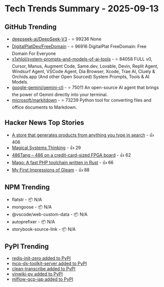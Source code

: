 # Tech Trends Summary - 2025-09-13

## GitHub Trending
- [deepseek-ai/DeepSeek-V3](https://github.com/deepseek-ai/DeepSeek-V3) - ⭐ 99236
  None
- [DigitalPlatDev/FreeDomain](https://github.com/DigitalPlatDev/FreeDomain) - ⭐ 96916
  DigitalPlat FreeDomain: Free Domain For Everyone
- [x1xhlol/system-prompts-and-models-of-ai-tools](https://github.com/x1xhlol/system-prompts-and-models-of-ai-tools) - ⭐ 84058
  FULL v0, Cursor, Manus, Augment Code, Same.dev, Lovable, Devin, Replit Agent, Windsurf Agent, VSCode Agent, Dia Browser, Xcode, Trae AI, Cluely & Orchids.app (And other Open Sourced) System Prompts, Tools & AI Models.
- [google-gemini/gemini-cli](https://github.com/google-gemini/gemini-cli) - ⭐ 75011
  An open-source AI agent that brings the power of Gemini directly into your terminal.
- [microsoft/markitdown](https://github.com/microsoft/markitdown) - ⭐ 73239
  Python tool for converting files and office documents to Markdown.

## Hacker News Top Stories
- [A store that generates products from anything you type in search](https://anycrap.shop/) - 👍 406
- [Magical Systems Thinking](https://worksinprogress.co/issue/magical-systems-thinking/) - 👍 29
- [486Tang – 486 on a credit-card-sized FPGA board](https://nand2mario.github.io/posts/2025/486tang_486_on_a_credit_card_size_fpga_board/) - 👍 62
- [Mago: A fast PHP toolchain written in Rust](https://github.com/carthage-software/mago) - 👍 66
- [My First Impressions of Gleam](https://mtlynch.io/notes/gleam-first-impressions/) - 👍 88

## NPM Trending
- flatstr - 📦 N/A
- mongoose - 📦 N/A
- @vscode/web-custom-data - 📦 N/A
- autoprefixer - 📦 N/A
- storybook-source-link - 📦 N/A

## PyPI Trending
- [redis-init-zero added to PyPI](https://pypi.org/project/redis-init-zero/)
- [mcp-ds-toolkit-server added to PyPI](https://pypi.org/project/mcp-ds-toolkit-server/)
- [clean-transcribe added to PyPI](https://pypi.org/project/clean-transcribe/)
- [vinwiki-py added to PyPI](https://pypi.org/project/vinwiki-py/)
- [mlflow-gcp-iap added to PyPI](https://pypi.org/project/mlflow-gcp-iap/)
